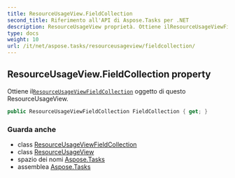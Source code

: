 ```yaml
---
title: ResourceUsageView.FieldCollection
second_title: Riferimento all'API di Aspose.Tasks per .NET
description: ResourceUsageView proprietà. Ottiene ilResourceUsageViewFieldCollection oggetto di questo ResourceUsageView.
type: docs
weight: 10
url: /it/net/aspose.tasks/resourceusageview/fieldcollection/
---
```

## ResourceUsageView.FieldCollection property

Ottiene il[`ResourceUsageViewFieldCollection`](../../resourceusageviewfieldcollection/) oggetto di questo ResourceUsageView.

```csharp
public ResourceUsageViewFieldCollection FieldCollection { get; }
```

### Guarda anche

* class [ResourceUsageViewFieldCollection](../../resourceusageviewfieldcollection/)
* class [ResourceUsageView](../)
* spazio dei nomi [Aspose.Tasks](../../resourceusageview/)
* assemblea [Aspose.Tasks](../../../)


